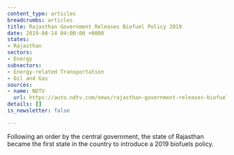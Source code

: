 ```yaml
---
content_type: articles
breadcrumbs: articles
title: Rajasthan Government Releases Biofuel Policy 2019
date: 2019-08-14 04:00:00 +0000
states:
- Rajasthan
sectors:
- Energy
subsectors:
- Energy-related Transportation
- Oil and Gas
sources:
- name: NDTV
  url: https://auto.ndtv.com/news/rajasthan-government-releases-biofuel-policy-2019-2083496
details: []
is_newsletter: false

---
```

Following an order by the central government, the state of Rajasthan became the first state in the country to introduce a 2019 biofuels policy.
